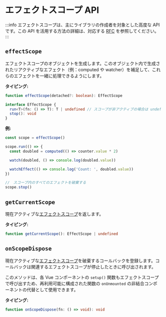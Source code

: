 # エフェクトスコープ API <Badge text="3.2+" />

:::info
エフェクトスコープは、主にライブラリの作成者を対象とした高度な API です。この API を活用する方法の詳細は、対応する [RFC](https://github.com/vuejs/rfcs/blob/master/active-rfcs/0041-reactivity-effect-scope.md) を参照してください。
:::

## `effectScope`

エフェクトスコープのオブジェクトを生成します。このオブジェクト内で生成されたリアクティブなエフェクト（例：computed や watcher）を補足して、これらのエフェクトを一緒に処理できるようにします。

**タイピング:**

```ts
function effectScope(detached?: boolean): EffectScope

interface EffectScope {
  run<T>(fn: () => T): T | undefined // スコープが非アクティブの場合は undefined
  stop(): void
}
```

**例:**

```js
const scope = effectScope()

scope.run(() => {
  const doubled = computed(() => counter.value * 2)

  watch(doubled, () => console.log(doubled.value))

  watchEffect(() => console.log('Count: ', doubled.value))
})

//　スコープ内のすべてのエフェクトを破棄する
scope.stop()
```

## `getCurrentScope`

現在アクティブな[エフェクトスコープ](#effectscope)を返します。

**タイピング:**

```ts
function getCurrentScope(): EffectScope | undefined
```

## `onScopeDispose`

現在アクティブな[エフェクトスコープ](#effectscope)を破棄するコールバックを登録します。コールバックは関連するエフェクトスコープが停止したときに呼び出されます。

このメソッドは、各 Vue コンポーネントの `setup()` 関数もエフェクトスコープで呼び出すため、再利用可能に構成された関数の `onUnmounted` の非結合コンポーネントの代替として使用できます。

**タイピング:**

```ts
function onScopeDispose(fn: () => void): void
```
